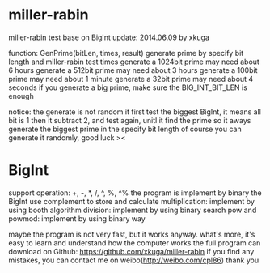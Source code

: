 miller-rabin
============

miller-rabin test base on BigInt
update: 2014.06.09 by xkuga
    
function: GenPrime(bitLen, times, result)
generate prime by specify bit length and miller-rabin test times
generate a 1024bit prime may need about 6 hours
generate a 512bit prime may need about 3 hours
generate a 100bit prime may need about 1 minute
generate a 32bit prime may need about 4 seconds
if you generate a big prime, make sure the BIG_INT_BIT_LEN is enough

notice:
the generate is not random
it first test the biggest BigInt, it means all bit is 1
then it subtract 2, and test again, unitl it find the prime
so it aways generate the biggest prime in the specify bit length
of course you can generate it randomly, good luck ><

BigInt
======

support operation: +, -, *, /, ^, %, ^%
the program is implement by binary
the BigInt use complement to store and calculate
multiplication: implement by using booth algorithm
division: implement by using binary search
pow and powmod: implement by using binary way

maybe the program is not very fast, but it works anyway.
what's more, it's easy to learn and understand how the computer works
the full program can download on Github: https://github.com/xkuga/miller-rabin
if you find any mistakes, you can contact me on weibo(http://weibo.com/cpl86)
thank you
